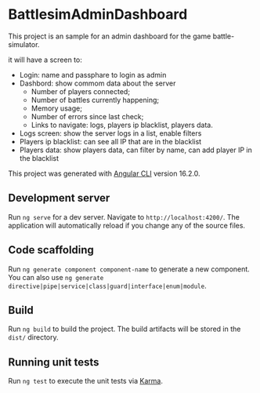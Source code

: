 # BattlesimAdminDashboard

This project is an sample for an admin dashboard for the game battle-simulator.

it will have a screen to:

- Login: name and passphare to login as admin
- Dashbord: show commom data about the server
    - Number of players connected;
    - Number of battles currently happening;
    - Memory usage;
    - Number of errors since last check;
    - Links to navigate: logs, players ip blacklist, players data.
- Logs screen: show the server logs in a list, enable filters
- Players ip blacklist: can see all IP that are in the blacklist
- Players data: show players data, can filter by name, can add player IP in the blacklist


This project was generated with [Angular CLI](https://github.com/angular/angular-cli) version 16.2.0.

## Development server

Run `ng serve` for a dev server. Navigate to `http://localhost:4200/`. The application will automatically reload if you change any of the source files.

## Code scaffolding

Run `ng generate component component-name` to generate a new component. You can also use `ng generate directive|pipe|service|class|guard|interface|enum|module`.

## Build

Run `ng build` to build the project. The build artifacts will be stored in the `dist/` directory.

## Running unit tests

Run `ng test` to execute the unit tests via [Karma](https://karma-runner.github.io).

